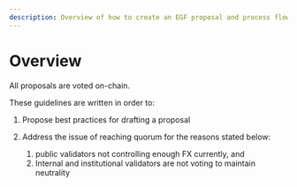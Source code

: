 ```yaml
---
description: Overview of how to create an EGF proposal and process flow
---
```


# Overview

All proposals are voted on-chain.

These guidelines are written in order to:

1. Propose best practices for drafting a proposal
2.  Address the issue of reaching quorum for the reasons stated below:&#x20;

    1. public validators not controlling enough FX currently, and
    2. Internal and institutional validators are not voting to maintain neutrality

